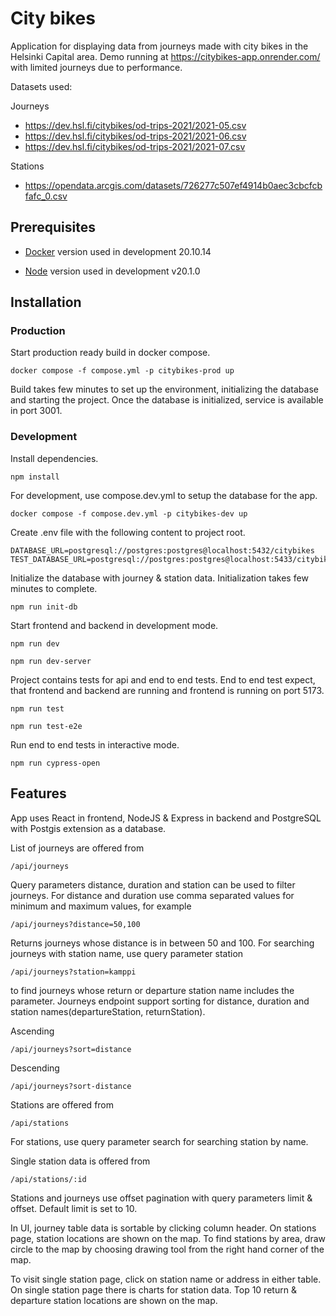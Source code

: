 # City bikes

Application for displaying data from journeys made with city bikes in the Helsinki Capital area.
Demo running at https://citybikes-app.onrender.com/ with limited journeys due to performance.

Datasets used:

Journeys

- https://dev.hsl.fi/citybikes/od-trips-2021/2021-05.csv
- https://dev.hsl.fi/citybikes/od-trips-2021/2021-06.csv
- https://dev.hsl.fi/citybikes/od-trips-2021/2021-07.csv

Stations

- https://opendata.arcgis.com/datasets/726277c507ef4914b0aec3cbcfcbfafc_0.csv

## Prerequisites

- [Docker](https://docs.docker.com/get-docker/)
  version used in development 20.10.14

- [Node](https://nodejs.org/en/download)
  version used in development v20.1.0

## Installation

### Production

Start production ready build in docker compose.

```
docker compose -f compose.yml -p citybikes-prod up
```

Build takes few minutes to set up the environment, initializing the database and starting the project.
Once the database is initialized, service is available in port 3001.

### Development

Install dependencies.

```
npm install
```

For development, use compose.dev.yml to setup the database for the app.

```
docker compose -f compose.dev.yml -p citybikes-dev up
```

Create .env file with the following content to project root.

```
DATABASE_URL=postgresql://postgres:postgres@localhost:5432/citybikes
TEST_DATABASE_URL=postgresql://postgres:postgres@localhost:5433/citybikes
```

Initialize the database with journey & station data. Initialization takes few minutes to complete.

```
npm run init-db
```

Start frontend and backend in development mode.

```
npm run dev
```

```
npm run dev-server
```

Project contains tests for api and end to end tests. End to end test expect, that frontend and backend are running and frontend is running on port 5173.

```
npm run test
```

```
npm run test-e2e
```

Run end to end tests in interactive mode.

```
npm run cypress-open
```

## Features

App uses React in frontend, NodeJS & Express in backend and PostgreSQL with Postgis extension as a database.

List of journeys are offered from

```
/api/journeys
```

Query parameters distance, duration and station can be used to filter journeys.
For distance and duration use comma separated values for minimum and maximum values, for example

```
/api/journeys?distance=50,100
```

Returns journeys whose distance is in between 50 and 100.
For searching journeys with station name, use query parameter station

```
/api/journeys?station=kamppi
```

to find journeys whose return or departure station name includes the parameter.
Journeys endpoint support sorting for distance, duration and station names(departureStation, returnStation).

Ascending

```
/api/journeys?sort=distance
```

Descending

```
/api/journeys?sort-distance
```

Stations are offered from

```
/api/stations
```

For stations, use query parameter search for searching station by name.

Single station data is offered from

```
/api/stations/:id
```

Stations and journeys use offset pagination with query parameters limit & offset.
Default limit is set to 10.

In UI, journey table data is sortable by clicking column header.
On stations page, station locations are shown on the map. To find stations by area, draw circle to the map by choosing drawing tool from the right hand corner of the map.

To visit single station page, click on station name or address in either table.
On single station page there is charts for station data. Top 10 return & departure station locations are shown on the map.
